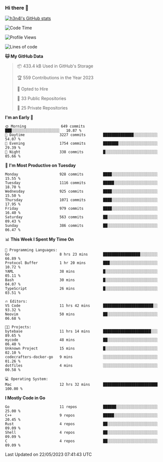 ### Hi there 👋

[![h3n4l's GitHub stats](https://github-readme-stats.vercel.app/api?username=h3n4l&count_private=true&show_icons=true&theme=radical)](https://github.com/h3n4l/github-readme-stats)

<!--START_SECTION:waka-->
![Code Time](http://img.shields.io/badge/Code%20Time-1%2C232%20hrs%209%20mins-blue)

![Profile Views](http://img.shields.io/badge/Profile%20Views-0-blue)

![Lines of code](https://img.shields.io/badge/From%20Hello%20World%20I%27ve%20Written-3.0%20million%20lines%20of%20code-blue)

**🐱 My GitHub Data** 

> 📦 433.4 kB Used in GitHub's Storage 
 > 
> 🏆 559 Contributions in the Year 2023
 > 
> 💼 Opted to Hire
 > 
> 📜 33 Public Repositories 
 > 
> 🔑 25 Private Repositories 
 > 
**I'm an Early 🐤** 

```text
🌞 Morning                649 commits         ███░░░░░░░░░░░░░░░░░░░░░░   10.87 % 
🌆 Daytime                3227 commits        ██████████████░░░░░░░░░░░   54.07 % 
🌃 Evening                1754 commits        ███████░░░░░░░░░░░░░░░░░░   29.39 % 
🌙 Night                  338 commits         █░░░░░░░░░░░░░░░░░░░░░░░░   05.66 % 
```
📅 **I'm Most Productive on Tuesday** 

```text
Monday                   928 commits         ████░░░░░░░░░░░░░░░░░░░░░   15.55 % 
Tuesday                  1116 commits        █████░░░░░░░░░░░░░░░░░░░░   18.70 % 
Wednesday                925 commits         ████░░░░░░░░░░░░░░░░░░░░░   15.50 % 
Thursday                 1071 commits        ████░░░░░░░░░░░░░░░░░░░░░   17.95 % 
Friday                   979 commits         ████░░░░░░░░░░░░░░░░░░░░░   16.40 % 
Saturday                 563 commits         ██░░░░░░░░░░░░░░░░░░░░░░░   09.43 % 
Sunday                   386 commits         ██░░░░░░░░░░░░░░░░░░░░░░░   06.47 % 
```


📊 **This Week I Spent My Time On** 

```text
💬 Programming Languages: 
Go                       8 hrs 23 mins       █████████████████░░░░░░░░   66.89 % 
Protocol Buffer          1 hr 20 mins        ███░░░░░░░░░░░░░░░░░░░░░░   10.72 % 
YAML                     38 mins             █░░░░░░░░░░░░░░░░░░░░░░░░   05.11 % 
Bash                     30 mins             █░░░░░░░░░░░░░░░░░░░░░░░░   04.07 % 
TypeScript               26 mins             █░░░░░░░░░░░░░░░░░░░░░░░░   03.51 % 

🔥 Editors: 
VS Code                  11 hrs 42 mins      ███████████████████████░░   93.32 % 
Neovim                   50 mins             ██░░░░░░░░░░░░░░░░░░░░░░░   06.68 % 

🐱‍💻 Projects: 
bytebase                 11 hrs 14 mins      ██████████████████████░░░   89.65 % 
mycode                   48 mins             ██░░░░░░░░░░░░░░░░░░░░░░░   06.40 % 
Unknown Project          15 mins             █░░░░░░░░░░░░░░░░░░░░░░░░   02.10 % 
codecrafters-docker-go   9 mins              ░░░░░░░░░░░░░░░░░░░░░░░░░   01.26 % 
dotfiles                 4 mins              ░░░░░░░░░░░░░░░░░░░░░░░░░   00.58 % 

💻 Operating System: 
Mac                      12 hrs 32 mins      █████████████████████████   100.00 % 
```

**I Mostly Code in Go** 

```text
Go                       11 repos            ██████░░░░░░░░░░░░░░░░░░░   25.00 % 
C++                      9 repos             █████░░░░░░░░░░░░░░░░░░░░   20.45 % 
Rust                     4 repos             ██░░░░░░░░░░░░░░░░░░░░░░░   09.09 % 
Shell                    4 repos             ██░░░░░░░░░░░░░░░░░░░░░░░   09.09 % 
C                        4 repos             ██░░░░░░░░░░░░░░░░░░░░░░░   09.09 % 
```




 Last Updated on 22/05/2023 07:41:43 UTC
<!--END_SECTION:waka-->


